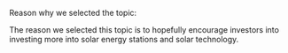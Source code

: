 Reason why we selected the topic:

The reason we selected this topic is to hopefully encourage investors into investing more into solar energy stations and solar technology. 

